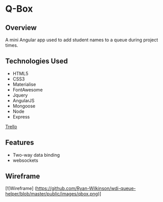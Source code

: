 # Q-Box



## Overview

A mini Angular app used to add student names to a queue during project times.



## Technologies Used
* HTML5
* CSS3
* Materialise
* FontAwesome
* Jquery
* AngularJS
* Mongoose
* Node
* Express

 [Trello](https://trello.com/b/b1t2DWvK/blackjack)

## Features
* Two-way data binding
* websockets


## Wireframe
 [![Wireframe] (https://github.com/Ryan-Wilkinson/wdi-queue-helper/blob/master/public/images/qbox.png)]
